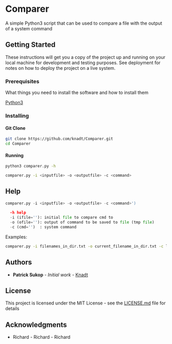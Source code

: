 # Comparer

A simple Python3 script that can be used to compare a file with the output of a system command


## Getting Started

These instructions will get you a copy of the project up and running on your local machine for development and testing purposes. See deployment for notes on how to deploy the project on a live system.

### Prerequisites

What things you need to install the software and how to install them

[Python3](https://docs.python-guide.org/starting/install3/linux/)

### Installing

#### Git Clone

```bash
git clone https://github.com/knadt/Comparer.git
cd Comparer
```

#### Running

```bash
python3 comparer.py -h

comparer.py -i <inputfile> -o <outputfile> -c <command>
```

## Help

```python
comparer.py -i <inputfile> -o <outputfile> -c <command>')
  
  -h help
  -i (ifile=''): initial file to compare cmd to
  -o (ofile=''): output of command to be saved to file (tmp file)
  -c (cmd='')  : system command
```

Examples:

```bash
comparer.py -i filenames_in_dir.txt -o current_filename_in_dir.txt -c ls
```
  
## Authors

* **Patrick Sukop** - *Initial work* - [Knadt](https://github.com/Knadt)

## License

This project is licensed under the MIT License - see the [LICENSE.md](LICENSE.md) file for details

## Acknowledgments

* Richard - Richard - Richard
